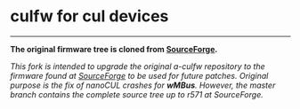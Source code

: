 # culfw for cul devices
___
**The original firmware tree is cloned from [SourceForge](https://sourceforge.net/p/culfw/code/commit_browser).**

_This fork is intended to upgrade the original a-culfw repository to the firmware found at [SourceForge](https://sourceforge.net/p/culfw/code/commit_browser) to be used for future patches. Original purpose is the fix of nanoCUL crashes for **wMBus**. However, the master branch contains the complete source tree up to r571 at SourceForge._
